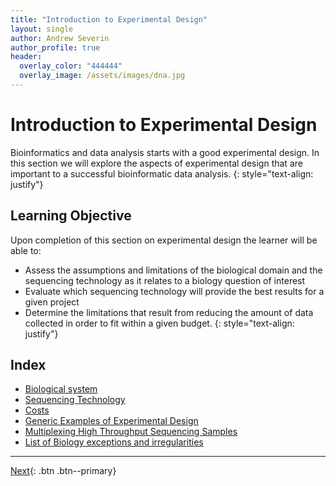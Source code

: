 ```yaml
---
title: "Introduction to Experimental Design"
layout: single
author: Andrew Severin
author_profile: true
header:
  overlay_color: "444444"
  overlay_image: /assets/images/dna.jpg
---
```




# Introduction to Experimental Design

Bioinformatics and data analysis starts with a good experimental design.  In this section we will explore the aspects of experimental design that are important to a successful bioinformatic data analysis.
{: style="text-align: justify"}

## Learning Objective
Upon completion of this section on experimental design the learner will be able to:

* Assess the assumptions and limitations of the biological domain and the sequencing technology as it relates to a biology question of interest
* Evaluate which sequencing technology will provide the best results for a given project
* Determine the limitations that result from reducing the amount of data collected in order to fit within a given budget.
{: style="text-align: justify"}



## Index

* [Biological system](bio_sys.md)
* [Sequencing Technology](sequencingTechnology.md)
* [Costs](costs.md)
* [Generic Examples of Experimental Design](eD_genericExamples.md)
* [Multiplexing High Throughput Sequencing Samples](Multiplexing.md)
* [List of Biology exceptions and irregularities](../Appendix/biology_tidbits.md)


----

[Next](bio_sys.md){: .btn  .btn--primary}
